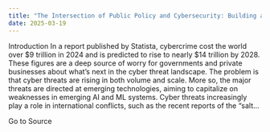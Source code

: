 ```yaml
---
title: "The Intersection of Public Policy and Cybersecurity: Building a Framework for 2025 and Beyond"
date: 2025-03-19
---
```


Introduction In a report published by Statista, cybercrime cost the world over $9 trillion in 2024 and is predicted to rise to nearly $14 trillion by 2028. These figures are a deep source of worry for governments and private businesses about what’s next in the cyber threat landscape. The problem is that cyber threats are rising in both volume and scale. More so, the major threats are directed at emerging technologies, aiming to capitalize on weaknesses in emerging AI and ML systems. Cyber threats increasingly play a role in international conflicts, such as the recent reports of the “salt...

Go to Source
